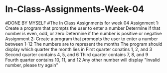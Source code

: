 # In-Class-Assignments-Week-04
#DONE BY MYSELF
#The In Class Assignments for week 04
Assignment 1: Create a program that prompts the user to enter a number
Determine if that number is even, odd, or zero
Determine if the number is positive or negative
Assignment 2: Create a program that promopts the user to enter a number between 1-12
The numbers are to represent the months
The program should display which quarter the month lies in
First quarter conatins 1, 2, and 3
Second quarter contains 4, 5, and 6
Third quarter contains 7, 8, and 9
Fourth quarter contains 10, 11, and 12
Any other number will display "Invalid number, please try again"
